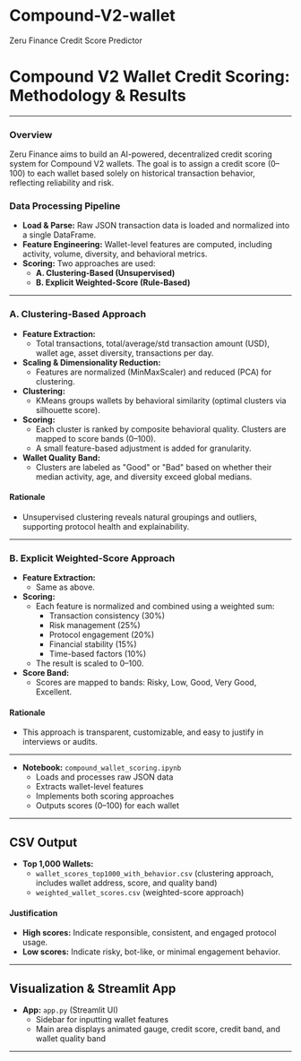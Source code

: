 # Compound-V2-wallet
Zeru Finance Credit Score Predictor

# Compound V2 Wallet Credit Scoring: Methodology & Results

---


### Overview
Zeru Finance aims to build an AI-powered, decentralized credit scoring system for Compound V2 wallets. The goal is to assign a credit score (0–100) to each wallet based solely on historical transaction behavior, reflecting reliability and risk.

### Data Processing Pipeline
- **Load & Parse:** Raw JSON transaction data is loaded and normalized into a single DataFrame.
- **Feature Engineering:** Wallet-level features are computed, including activity, volume, diversity, and behavioral metrics.
- **Scoring:** Two approaches are used:
  - **A. Clustering-Based (Unsupervised)**
  - **B. Explicit Weighted-Score (Rule-Based)**

---

### A. Clustering-Based Approach
- **Feature Extraction:**
  - Total transactions, total/average/std transaction amount (USD), wallet age, asset diversity, transactions per day.
- **Scaling & Dimensionality Reduction:**
  - Features are normalized (MinMaxScaler) and reduced (PCA) for clustering.
- **Clustering:**
  - KMeans groups wallets by behavioral similarity (optimal clusters via silhouette score).
- **Scoring:**
  - Each cluster is ranked by composite behavioral quality. Clusters are mapped to score bands (0–100).
  - A small feature-based adjustment is added for granularity.
- **Wallet Quality Band:**
  - Clusters are labeled as "Good" or "Bad" based on whether their median activity, age, and diversity exceed global medians.

#### Rationale
- Unsupervised clustering reveals natural groupings and outliers, supporting protocol health and explainability.

---

### B. Explicit Weighted-Score Approach
- **Feature Extraction:**
  - Same as above.
- **Scoring:**
  - Each feature is normalized and combined using a weighted sum:
    - Transaction consistency (30%)
    - Risk management (25%)
    - Protocol engagement (20%)
    - Financial stability (15%)
    - Time-based factors (10%)
  - The result is scaled to 0–100.
- **Score Band:**
  - Scores are mapped to bands: Risky, Low, Good, Very Good, Excellent.

#### Rationale
- This approach is transparent, customizable, and easy to justify in interviews or audits.

---


- **Notebook:** `compound_wallet_scoring.ipynb`
  - Loads and processes raw JSON data
  - Extracts wallet-level features
  - Implements both scoring approaches
  - Outputs scores (0–100) for each wallet

---

## CSV Output

- **Top 1,000 Wallets:**
  - `wallet_scores_top1000_with_behavior.csv` (clustering approach, includes wallet address, score, and quality band)
  - `weighted_wallet_scores.csv` (weighted-score approach)



#### Justification
- **High scores:** Indicate responsible, consistent, and engaged protocol usage.
- **Low scores:** Indicate risky, bot-like, or minimal engagement behavior.

---

## Visualization & Streamlit App

- **App:** `app.py` (Streamlit UI)
  - Sidebar for inputting wallet features
  - Main area displays animated gauge, credit score, credit band, and wallet quality band


---
